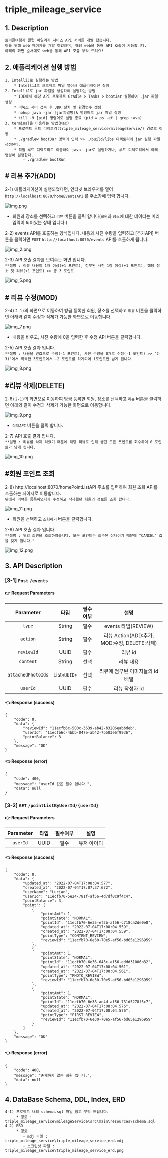 # triple_mileage_service

## 1. Description
    트리플여행자 클럽 마일리지 서비스 API 서버를 개발 했습니다. 
    이를 위해 web 페이지를 개발 하었으며, 해당 web을 통해 API 호출이 가능합니다.
    아래의 화면 순서대로 web을 통해 API 호출 부탁 드려요!

## 2. 애플리케이션 실행 방법
    1. IntelliJ로 실행하는 방법
        * IntelliJ로 프로젝트 파일 열어서 애플리케이션 실행
    2. IntelliJ로 jar 파일을 생성하여 실행하는 방법
        * IDE에서 해당 API 프로젝트 Gradle > Tasks > bootJar 실행하여 .jar 파일 생성
        * 리눅스 서버 접속 후 JDK 설치 및 환경변수 셋팅
        * nohup java -jar [jar파일명]& 명령어로 jar 파일 실행
        * kill -9 [pid] 명령어로 실행 종료 (pid = ps -ef | grep java)
    3. terminal을 이용하는 방법(Mac)
        * 프로젝트 루트 디렉토리(triple_mileage_service/mileageServie/) 경로로 이동
        * ./gradlew bootJar 명력어 입력 >> ./build/libs 디렉토리에 jar 실행 파일 생성된다.
        * 직접 루트 디렉토리로 이동하여 java -jar로 실행하거나, 루트 디렉토리에서 아래 명령어 실행한다.
            - ./gradlew bootRun

## # 리뷰 추가(ADD)
2-1) 애플리케이션이 실행되었다면, 인터넷 브라우저를 열어 ``http://localhost:8070/homeEventsAPI`` 를 주소창에 입력 합니다.

![img.png](./images/img.png)
* 회원과 장소를 선택하고 `리뷰` 버튼을 클릭 합니다(`회원`과 `장소`에 대한 데이터는 미리 입력이 되어있는 상태 입니다.)

2-2) events API를 호출하는 양식입니다. 내용과 사진 수량을 입력하고 [추가API] 버튼을 클릭하면 `POST` `http://localhost:8070/events` API를 호출하게 됩니다.
    
![img_2.png](./images/img_2.png)


2-3) API 호출 결과를 보여주는 화면 입니다.   
`**설명 : 리뷰 내용이 1자 이상(+1 포인트), 첨부된 사진 1장 이상(+1 포인트), 해당 장소 첫 리뷰(+1 포인트) >> 총 3 포인트` 

![img_5.png](./images/img_5.png)

## # 리뷰 수정(MOD)
2-4) `2-1)`의 화면으로 이동하여 방금 등록한 회원, 장소를 선택하고 `리뷰` 버튼을 클릭하면 아래와 같이 수정과 삭제가 가능한 화면으로 이동합니다.

![img_7.png](./images/img_7.png)


* 내용을 비우고, 사진 수량에 0을 입력한 후 수정 API 버튼을 클릭합니다.   

2-5) API 호출 결과 입니다.  
`**설명 : 내용을 빈값으로 수정(-1 포인트), 사진 수량을 0개로 수정(-1 포인트) >> "2-3)"에서 획득한 3포인트에서 -2 포인트를 하게되어 1포인트만 남게 됩니다.` 

![img_8.png](./images/img_8.png)

## #리뷰 삭제(DELETE)
2-6) `2-1)`의 화면으로 이동하여 방금 등록한 회원, 장소를 선택하고 `리뷰` 버튼을 클릭하면 아래와 같이 수정과 삭제가 가능한 화면으로 이동합니다.

![img_9.png](./images/img_9.png)
- `삭제API` 버튼을 클릭 합니다.  

2-7) API 호출 결과 입니다.  
`**설명 : 리뷰를 삭제 하였기 때문에 해당 리뷰로 인해 생긴 모든 포인트를 회수하여 0 포인트가 남게 됩니다.`

![img_10.png](./images/img_10.png)


## #회원 포인트 조회
2-8) http://localhost:8070/homePointListAPI 주소를 입력하여 회원 조회 API를 호출하는 페이지로 이동합니다.  
`위에서 리뷰를 등록하였다가 수정하고 삭제했던 회원의 정보를 조회 합니다.`

![img_11.png](./images/img_11.png)
* 회원을 선택하고 `조회하기` 버튼을 클릭합니다.

2-9) API 호출 결과 입니다.  
`**설명 : 위의 회원을 조회하였습니다. 모든 포인트는 회수된 상태이기 때문에 "CANCEL" 값을 갖게 됩니다."`

![img_12.png](./images/img_12.png)
## 3. API Description
### [3-1] `Post` `/events`
#### &#128073; Request Parameters
|Parameter|     타입     |필수여부|설명
|:---:|:----------:|:---:|:---:|
`type`|   String   |필수| events 타입(REVIEW)
`action`|   String   |필수| 리뷰 Action(ADD:추가, MOD:수정, DELETE:삭제)
`reviewId`|    UUID    |필수| 리뷰 id
`content`|   String   |선택| 리뷰 내용
`attachedPhotoIds`| List`<UUID>` |선택|리뷰에 첨부된 이미지들의 id 배열
`userId`| UUID | 필수 | 리뷰 작성자 id

#### &#128072; Response (success)
    {
        "code": 0,
        "data": {
            "reviewId": "11ecfb6c-500c-3639-ab42-b3206eabbdeb",
            "userId": "11ecfb6c-4bbb-047e-ab42-7b503e6f9936",
            "pointBalance": 3
        },
        "message": "OK"
    }

#### &#128072; Response (error)
    {
        "code": 400,
        "message": "userId 값은 필수 입니다.",
        "data": null
    }

### [3-2] `GET` `/pointListByUserId/{userId}`
#### &#128073; Request Parameters
|Parameter|     타입     |필수여부|설명
|:---:|:----------:|:---:|:---:|
`userId`| UUID | 필수 | 유저 아이디

#### &#128072; Response (success)
    {
        "code": 0,
        "data": {
            "updated_at": "2022-07-04T17:08:04.577",
            "created_at": "2022-07-04T17:07:37.672",
            "userName": "Lucian",
            "userId": "11ecfb70-5e24-781f-af56-4d7df0c9f4c4",
            "pointBalance": 3,
            "point": [
                {
                    "pointAmt": 1,
                    "pointState": "NORMAL",
                    "pointId": "11ecfb70-6e35-ef2b-af56-c718ca2de0e8",
                    "updated_at": "2022-07-04T17:08:04.559",
                    "created_at": "2022-07-04T17:08:04.559",
                    "pointType": "CONTENT_REVIEW",
                    "reviewId": "11ecfb70-6e30-70e5-af56-bd65e1296959"
                },
                {
                    "pointAmt": 1,
                    "pointState": "NORMAL",
                    "pointId": "11ecfb70-6e36-645c-af56-eddd31006b32",
                    "updated_at": "2022-07-04T17:08:04.561",
                    "created_at": "2022-07-04T17:08:04.561",
                    "pointType": "PHOTO_REVIEW",
                    "reviewId": "11ecfb70-6e30-70e5-af56-bd65e1296959"
                },
                {
                    "pointAmt": 1,
                    "pointState": "NORMAL",
                    "pointId": "11ecfb70-6e38-ae4d-af56-731d5278f5c7",
                    "updated_at": "2022-07-04T17:08:04.576",
                    "created_at": "2022-07-04T17:08:04.576",
                    "pointType": "FIRST_REVIEW",
                    "reviewId": "11ecfb70-6e30-70e5-af56-bd65e1296959"
                }
            ]
        },
        "message": "OK"
    }

#### &#128072; Response (error)
    {
        "code": 400,
        "message": "존재하지 않는 회원 입니다.",
        "data": null
    }

## 4. DataBase Schema, DDL, Index, ERD
    4-1) 프로젝트 내의 schema.sql 파일 참고 부탁 드립니다.
         * 경로 : triple_mileage_service\mileageService\src\main\resources\schema.sql
    4-2) ERD
         * 경로 
            - mdj 파일 : triple_mileage_service\triple_mileage_service_erd.mdj
            - 스크린샷 파일 : triple_mileage_service\triple_mileage_service_erd.png